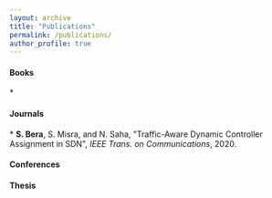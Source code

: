 ```yaml
---
layout: archive
title: "Publications"
permalink: /publications/
author_profile: true
---
```


<h4>Books</h4>
* 

<h4>Journals</h4>
* <b>S. Bera</b>, S. Misra, and N. Saha, "Traffic-Aware Dynamic Controller Assignment in SDN", <i>IEEE Trans. on Communications</i>, 2020.

<h4>Conferences</h4>


<h4>Thesis</h4>
